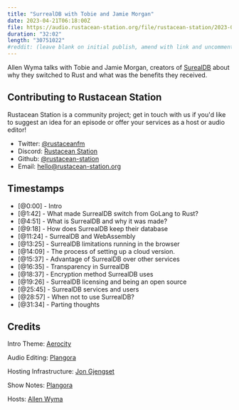 ```yaml
---
title: "SurrealDB with Tobie and Jamie Morgan"
date: 2023-04-21T06:18:00Z
file: https://audio.rustacean-station.org/file/rustacean-station/2023-04-21-tobie-jamie-morgan.mp3
duration: "32:02"
length: "30751022"
#reddit: (leave blank on initial publish, amend with link and uncomment this line after Reddit thread has been posted)
---
```


Allen Wyma talks with Tobie and Jamie Morgan, creators of [SurealDB](https://surrealdb.com/) about why they switched to Rust and what was the benefits they received.

## Contributing to Rustacean Station

Rustacean Station is a community project; get in touch with us if you'd like to suggest an idea for an episode or offer your services as a host or audio editor!

- Twitter: [@rustaceanfm](https://twitter.com/rustaceanfm)
- Discord: [Rustacean Station](https://discord.gg/cHc3Gyc)
- Github: [@rustacean-station](https://github.com/rustacean-station/)
- Email: [hello@rustacean-station.org](mailto:hello@rustacean-station.org)

## Timestamps

- [@0:00] - Intro
- [@1:42] - What made SurrealDB switch from GoLang to Rust?
- [@4:51] - What is SurrealDB and why it was made?
- [@9:18] - How does SurrealDB keep their database
- [@11:24] - SurrealDB and WebAssembly
- [@13:25] - SurrealDB limitations running in the browser
- [@14:09] - The process of setting up a cloud version.
- [@15:37] - Advantage of SurrealDB over other services
- [@16:35] - Transparency in SurrealDB
- [@18:37] - Encryption method SurrealDB uses
- [@19:26] - SurrealDB licensing and being an open source
- [@25:45] - SurrealDB services and users
- [@28:57] - When not to use SurrealDB?
- [@31:34] - Parting thoughts

## Credits

Intro Theme: [Aerocity](https://twitter.com/AerocityMusic)

Audio Editing: [Plangora](https://twitter.com/plangora)

Hosting Infrastructure: [Jon Gjengset](https://twitter.com/jonhoo/)

Show Notes: [Plangora](https://twitter.com/plangora)

Hosts: [Allen Wyma](https://twitter.com/allenwyma)
